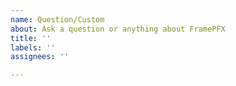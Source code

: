 ```yaml
---
name: Question/Custom
about: Ask a question or anything about FramePFX
title: ''
labels: ''
assignees: ''

---
```




